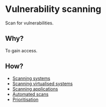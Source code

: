# Vulnerability scanning

Scan for vulnerabilities.

## Why?

To gain access.

## How?

* [Scanning systems](systems.md)
* [Scanning virtualised systems](virtual.md)
* [Scanning applications](applications.md)
* [Automated scans](automated.md)
* [Prioritisation](prioritisation.md)

